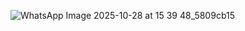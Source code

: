 ![WhatsApp Image 2025-10-28 at 15 39 48_5809cb15](https://github.com/user-attachments/assets/32ddc91f-4fd1-4027-83c9-5f754cbbbbe3)
